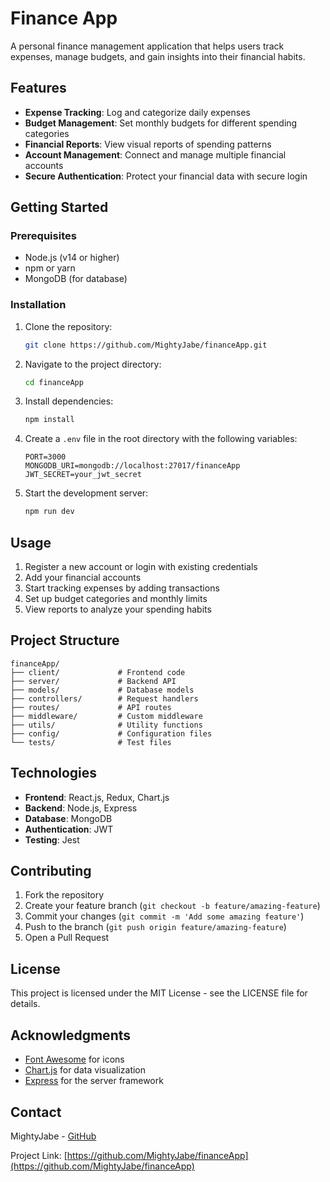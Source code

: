 # Finance App

A personal finance management application that helps users track expenses, manage budgets, and gain insights into their financial habits.

## Features

- **Expense Tracking**: Log and categorize daily expenses
- **Budget Management**: Set monthly budgets for different spending categories
- **Financial Reports**: View visual reports of spending patterns
- **Account Management**: Connect and manage multiple financial accounts
- **Secure Authentication**: Protect your financial data with secure login

## Getting Started

### Prerequisites

- Node.js (v14 or higher)
- npm or yarn
- MongoDB (for database)

### Installation

1. Clone the repository:

   ```bash
   git clone https://github.com/MightyJabe/financeApp.git
   ```

2. Navigate to the project directory:

   ```bash
   cd financeApp
   ```

3. Install dependencies:

   ```bash
   npm install
   ```

4. Create a `.env` file in the root directory with the following variables:

   ```
   PORT=3000
   MONGODB_URI=mongodb://localhost:27017/financeApp
   JWT_SECRET=your_jwt_secret
   ```

5. Start the development server:
   ```bash
   npm run dev
   ```

## Usage

1. Register a new account or login with existing credentials
2. Add your financial accounts
3. Start tracking expenses by adding transactions
4. Set up budget categories and monthly limits
5. View reports to analyze your spending habits

## Project Structure

```
financeApp/
├── client/             # Frontend code
├── server/             # Backend API
├── models/             # Database models
├── controllers/        # Request handlers
├── routes/             # API routes
├── middleware/         # Custom middleware
├── utils/              # Utility functions
├── config/             # Configuration files
└── tests/              # Test files
```

## Technologies

- **Frontend**: React.js, Redux, Chart.js
- **Backend**: Node.js, Express
- **Database**: MongoDB
- **Authentication**: JWT
- **Testing**: Jest

## Contributing

1. Fork the repository
2. Create your feature branch (`git checkout -b feature/amazing-feature`)
3. Commit your changes (`git commit -m 'Add some amazing feature'`)
4. Push to the branch (`git push origin feature/amazing-feature`)
5. Open a Pull Request

## License

This project is licensed under the MIT License - see the LICENSE file for details.

## Acknowledgments

- [Font Awesome](https://fontawesome.com/) for icons
- [Chart.js](https://www.chartjs.org/) for data visualization
- [Express](https://expressjs.com/) for the server framework

## Contact

MightyJabe - [GitHub](https://github.com/MightyJabe)

Project Link: [https://github.com/MightyJabe/financeApp](https://github.com/MightyJabe/financeApp)
